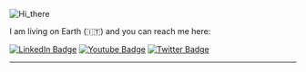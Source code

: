 ![Hi_there](https://github.com/alnitak/alnitak/assets/192827/4c9ab07f-d45e-43ac-97b8-63e8656e4f16)

I am living on Earth (🇮🇹) and you can reach me here:
<div id="badges">
  <a href="https://www.linkedin.com/in/marco-bavagnoli/"><img src="https://img.shields.io/badge/LinkedIn-blue?logo=linkedin" alt="LinkedIn Badge"/></a>
  <a href="https://www.youtube.com/@MarcoBavagnoli/videos"><img src="https://img.shields.io/badge/YouTube-red?logo=youtube&logoColor=white" alt="Youtube Badge"/></a>
  <a href="https://twitter.com/lildeimos"><img src="https://img.shields.io/badge/Twitter-blue?logo=twitter&logoColor=white" alt="Twitter Badge"/></a>
</div>

---





